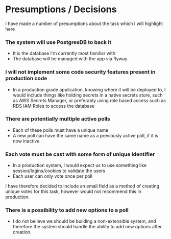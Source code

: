 # Presumptions / Decisions

I have made a number of presumptions about the task which I will highlight here

### The system will use PostgresDB to back it

- It is the database I'm currently most familiar with
- The database will be managed with the app via flyway

### I will not implement some code security features present in production code

- In a production grade application, knowing where it will be deployed to, I would include things like holding secrets in a native secrets store, such as AWS Secrets Manager, or preferably using role based access such as RDS IAM Roles to access the database

### There are potentially multiple active polls

- Each of these polls must have a unique name
- A new poll can have the same name as a previously active poll, if it is now inactive

### Each vote must be cast with some form of unique identifier

- In a production system, I would expect us to use something like session/logins/cookies to validate the users
- Each user can only vote once per poll

I have therefore decided to include an email field as a method of creating unique votes for this task, however would not recommend this in production.

### There is a possibility to add new options to a poll

- I do not believe we should be building a non-extensible system, and therefore the system should handle the ability to add new options after creation.

